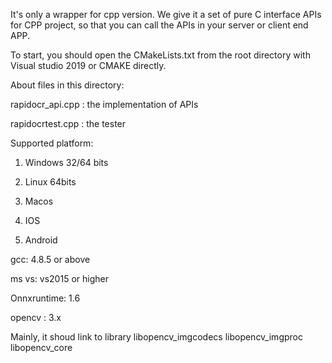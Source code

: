 It's only a wrapper for cpp version. We give it a set of pure C interface APIs for CPP project, so that you can call the APIs in your server or client end APP.

To start, you should open the CMakeLists.txt from the root directory with Visual studio 2019 or CMAKE directly.

About files in this directory:


rapidocr_api.cpp     : the implementation of APIs


rapidocrtest.cpp    : the tester


Supported platform:

1. Windows 32/64 bits

2. Linux  64bits

3. Macos 

4. IOS

5. Android


gcc:  4.8.5 or above

ms vs: vs2015 or higher

Onnxruntime: 1.6

opencv :  3.x

Mainly, it shoud link to library libopencv_imgcodecs 	libopencv_imgproc 	libopencv_core
